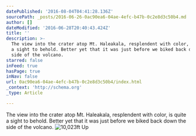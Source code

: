 ```yaml
---
datePublished: '2016-08-04T04:41:28.136Z'
sourcePath: _posts/2016-06-26-0ac90ea6-04ae-4efc-b47b-0c2e8d3c50b4.md
author: []
dateModified: '2016-06-28T20:40:43.424Z'
title: ''
description: >-
  The view into the crater atop Mt. Haleakala, resplendent with color, is quite
  a sight to behold. Better yet that it was just before we biked back down the
  side of the volcano.
starred: false
inFeed: true
hasPage: true
inNav: false
url: 0ac90ea6-04ae-4efc-b47b-0c2e8d3c50b4/index.html
_context: 'http://schema.org'
_type: Article

---
```

The view into the crater atop Mt. Haleakala, resplendent with color, is quite a sight to behold. Better yet that it was just before we biked back down the side of the volcano.
![10,023ft Up](https://imgflo.herokuapp.com/graph/vahj1ThiexotieMo/097e1ead027f15ec6cb2284c674fa216/croprotate.jpg?cropheight=3624&cropwidth=10338&degrees=0&input=https%3A%2F%2Fthe-grid-user-content.s3-us-west-2.amazonaws.com%2F67114f05-dee4-481b-afd3-c79cdf32c713.jpg&x=0&y=0)